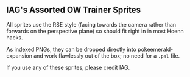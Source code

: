 ## IAG's Assorted OW Trainer Sprites

All sprites use the RSE style (facing towards the camera rather than forwards on the perspective plane) so should fit right in in most Hoenn hacks.

As indexed PNGs, they can be dropped directly into pokeemerald-expansion and work flawlessly out of the box; no need for a `.pal` file.

If you use any of these sprites, please credit IAG.

